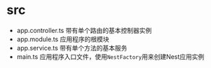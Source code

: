 # src

- app.controller.ts 带有单个路由的基本控制器实例
- app.module.ts  应用程序的根模块
- app.service.ts  带有单个方法的基本服务
- main.ts  应用程序入口文件，使用`NestFactory`用来创建Nest应用实例
